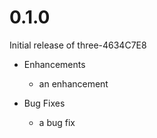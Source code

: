 # 0.1.0

Initial release of three-4634C7E8

* Enhancements
  * an enhancement

* Bug Fixes
  * a bug fix
